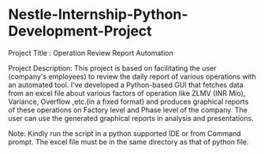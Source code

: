 # Nestle-Internship-Python-Development-Project
Project Title : Operation Review Report Automation

Project Description: This project is based on facilitating the user (company's employees) to review the daily report of various operations with an automated tool. I've developed a Python-based GUI that fetches data from an excel file about various factors of operation like ZLMV (INR Mio), Variance, Overflow ,etc.(in a fixed format) and produces graphical reports of these operations on Factory level and Phase level of the company. The user can use the generated graphical reports in analysis and presentations.

Note: Kindly run the script in a python supported IDE or from Command prompt.
The excel file must be in the same directory as that of python file.
